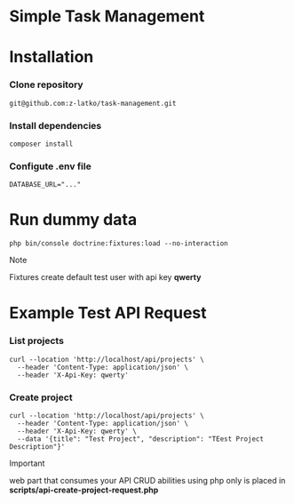 # Simple Task Management

# Installation 

### Clone repository
```
git@github.com:z-latko/task-management.git
```

### Install dependencies
```
composer install
```

### Configute .env file
```
DATABASE_URL="..."
```

# Run dummy data 
```
php bin/console doctrine:fixtures:load --no-interaction
```

> [!NOTE]  
> Fixtures create default test user with api key **qwerty**

# Example Test API Request

### List projects
```
curl --location 'http://localhost/api/projects' \
  --header 'Content-Type: application/json' \
  --header 'X-Api-Key: qwerty'
```

### Create project 
```
curl --location 'http://localhost/api/projects' \
  --header 'Content-Type: application/json' \
  --header 'X-Api-Key: qwerty' \
  --data '{title": "Test Project", "description": "TEest Project Description"}'
```

> [!IMPORTANT]  
> web part that consumes your API CRUD abilities using php only is placed in
> **scripts/api-create-project-request.php**
